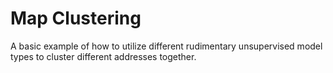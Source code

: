 # Map Clustering

A basic example of how to utilize different rudimentary unsupervised model types to cluster different addresses together.